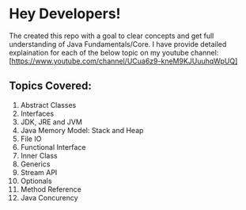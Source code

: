 # Hey Developers!

The created this repo with a goal to clear concepts and get full understanding of Java Fundamentals/Core.
I have provide detailed explaination for each of the below topic on my youtube channel: [https://www.youtube.com/channel/UCua6z9-kneM9KJUuuhqWpUQ]

## Topics Covered:
1. Abstract Classes
2. Interfaces
3. JDK, JRE and JVM
4. Java Memory Model: Stack and Heap
5. File IO
6. Functional Interface
7. Inner Class
8. Generics
9. Stream API
10. Optionals
11. Method Reference
12. Java Concurency
